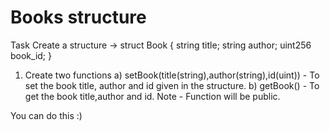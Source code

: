 # Books structure

Task Create a structure -> struct Book { string title; string author; uint256 book_id; }

1. Create two functions a) setBook(title(string),author(string),id(uint)) - To set the book title, author and id given in the structure. b) getBook() - To get the book title,author and id.
   Note - Function will be public.

You can do this :)
